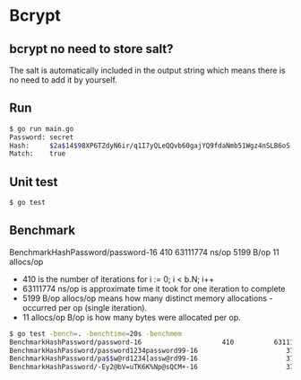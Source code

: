 # Bcrypt

## bcrypt no need to store salt?

The salt is automatically included in the output string which means there is no need to add it by yourself.

## Run

```bash
$ go run main.go
Password: secret
Hash:     $2a$14$98XP6TZdyN6ir/q1I7yQLeQQvb60gajYQ9fdaNmb51Wgz4nSLB6oS
Match:    true
```

## Unit test

```bash
$ go test
```

## Benchmark

BenchmarkHashPassword/password-16                    410          63111774 ns/op            5199 B/op         11 allocs/op

- 410 is the number of iterations for i := 0; i < b.N; i++
- 63111774 ns/op is approximate time it took for one iteration to complete
- 5199 B/op allocs/op means how many distinct memory allocations - occurred per op (single iteration).
- 11 allocs/op B/op is how many bytes were allocated per op.


```bash
$ go test -bench=. -benchtime=20s -benchmem
BenchmarkHashPassword/password-16                    410          63111774 ns/op            5199 B/op         11 allocs/op
BenchmarkHashPassword/password1234password99-16                      372          62160115 ns/op            5231 B/op         11 allocs/op
BenchmarkHashPassword/pa$$w@rd1234[assw@rd99-16                      374          64401856 ns/op            5232 B/op         11 allocs/op
BenchmarkHashPassword/-Ey2@bV=uTK6K%Np@sQCM+-16                      373          65280327 ns/op            5232 B/op         11 allocs/op

```
